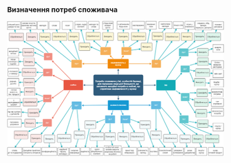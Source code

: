 ### Визначення потреб споживача
![Image alt](https://github.com/oleksandrblazhko/ai-212-tuz/blob/ai-212-tuz-with_labotatory_work_1/1-SoftwareRequirements/1.1-DeterminingConsumerNeeds/1.1.2-MaterialNeedsDetails/MindMap.png)